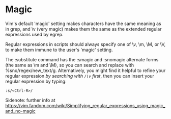 # Magic

Vim's default 'magic' setting makes characters have the same meaning as in grep, and \v (very magic) makes them the same as the extended regular expressions used by egrep.

Regular expressions in scripts should always specify one of \v, \m, \M, or \V, to make them immune to the user's 'magic' setting.

The :substitute command has the :smagic and :snomagic alternate forms (the same as \m and \M), so you can search and replace with %sno/regex/new_text/g. Alternatively, you might find it helpful to refine your regular expression *by searching with `/\v` first*, then you can insert your regular expression by typing:

```
:s/<Ctrl-R>/ 
```


Sidenote: further info at <https://vim.fandom.com/wiki/Simplifying_regular_expressions_using_magic_and_no-magic>
